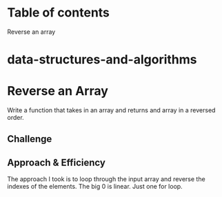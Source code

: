 # Table of contents
Reverse an array

# data-structures-and-algorithms

# Reverse an Array
<!-- Short summary or background information -->
Write a function that takes in an array and returns and array in a reversed order.

## Challenge
<!-- Description of the challenge -->

## Approach & Efficiency
<!-- What approach did you take? Why? What is the Big O space/time for this approach? -->
The approach I took is to loop through the input array and reverse the indexes of the elements. 
The big 0 is linear. Just one for loop.



